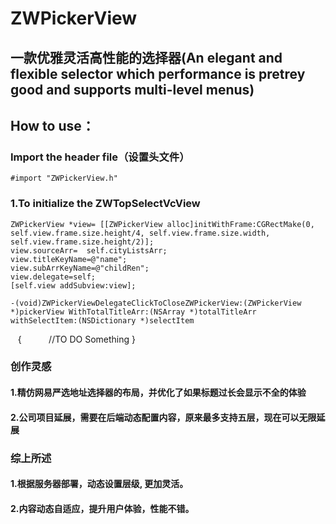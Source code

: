 # ZWPickerView
## 一款优雅灵活高性能的选择器(An elegant and flexible  selector which performance is  pretrey good and  supports multi-level menus)
## How to use：
### Import the header file（设置头文件）
    #import "ZWPickerView.h"
### 1.To initialize the ZWTopSelectVcView 
    ZWPickerView *view= [[ZWPickerView alloc]initWithFrame:CGRectMake(0, self.view.frame.size.height/4, self.view.frame.size.width, self.view.frame.size.height/2)];
    view.sourceArr=  self.cityListsArr;
    view.titleKeyName=@"name";
    view.subArrKeyName=@"childRen";
    view.delegate=self;
    [self.view addSubview:view];
    
    -(void)ZWPickerViewDelegateClickToCloseZWPickerView:(ZWPickerView *)pickerView WithTotalTitleArr:(NSArray *)totalTitleArr withSelectItem:(NSDictionary *)selectItem
    {
           //TO DO Something
    }
### 创作灵感
#### 1.精仿网易严选地址选择器的布局，并优化了如果标题过长会显示不全的体验
#### 2.公司项目延展，需要在后端动态配置内容，原来最多支持五层，现在可以无限延展
### 综上所述
#### 1.根据服务器部署，动态设置层级, 更加灵活。
#### 2.内容动态自适应，提升用户体验，性能不错。
